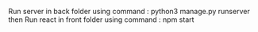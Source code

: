 Run server in back folder using command : python3 manage.py runserver
then
Run react in front folder using command : npm start
